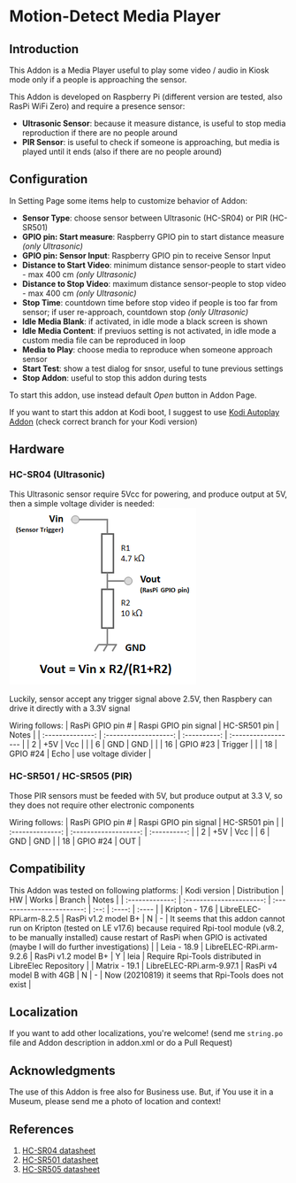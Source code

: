 # Motion-Detect Media Player

## Introduction

This Addon is a Media Player useful to play some video / audio in Kiosk mode only if a people is approaching the sensor.

This Addon is developed on Raspberry Pi (different version are tested, also RasPi WiFi Zero) and require a presence sensor:

* **Ultrasonic Sensor**: because it measure distance, is useful to stop media reproduction if there are no people around
* **PIR Sensor**: is useful to check if someone is approaching, but media is played until it ends (also if there are no people around)


## Configuration

In Setting Page some items help to customize behavior of Addon:

* **Sensor Type**: choose sensor between Ultrasonic (HC-SR04) or PIR (HC-SR501)
* **GPIO pin: Start measure**: Raspberry GPIO pin to start distance measure *(only Ultrasonic)*
* **GPIO pin: Sensor Input**: Raspberry GPIO pin to receive Sensor Input
* **Distance to Start Video**: minimum distance sensor-people to start video - max 400 cm *(only Ultrasonic)*
* **Distance to Stop Video**: maximum distance sensor-people to stop video - max 400 cm *(only Ultrasonic)*
* **Stop Time**: countdown time before stop video if people is too far from sensor; if user re-approach, countdown stop *(only Ultrasonic)*
* **Idle Media Blank**: if activated, in idle mode a black screen is shown
* **Idle Media Content**: if previuos setting is not activated, in idle mode a custom media file can be reproduced in loop
* **Media to Play**: choose media to reproduce when someone approach sensor
* **Start Test**: show a test dialog for snsor, useful to tune previous settings
* **Stop Addon**: useful to stop this addon during tests

To start this addon, use instead default *Open* button in Addon Page.

If you want to start this addon at Kodi boot, I suggest to use [Kodi Autoplay Addon](https://github.com/leo-c/service.autoexec.addon)
(check correct branch for your Kodi version)


## Hardware

### HC-SR04 (Ultrasonic)

This Ultrasonic sensor require 5Vcc for powering, and produce output at 5V, then a simple voltage divider is needed:
![Voltage divider](docs/Vdiv.png)

Luckily, sensor accept any trigger signal above 2.5V, then Raspbery can drive it directly with a 3.3V signal

Wiring follows:
| RasPi GPIO pin # | Raspi GPIO pin signal | HC-SR501 pin |        Notes        |
| :--------------: | :-------------------: | :----------: | :------------------ |
|        2         |         +5V           |     Vcc      |                     |
|        6         |         GND           |     GND      |                     |
|        16        |       GPIO #23        |   Trigger    |                     |
|        18        |       GPIO #24        |    Echo      | use voltage divider |


### HC-SR501 / HC-SR505 (PIR)

Those PIR sensors must be feeded with 5V, but produce output at 3.3 V, so they does not require other electronic components

Wiring follows:
| RasPi GPIO pin # | Raspi GPIO pin signal | HC-SR501 pin |
| :--------------: | :-------------------: | :----------: |
|        2         |         +5V           |     Vcc      |
|        6         |         GND           |     GND      |
|        18        |       GPIO #24        |     OUT      |


## Compatibility

This Addon was tested on following platforms:
|   Kodi version  |       Distribution       |             HW             | Works | Branch | Notes |
| :-------------: | :----------------------: | :------------------------: | :--: | :----: | :---- |
| Kripton - 17.6 | LibreELEC-RPi.arm-8.2.5  | RasPi v1.2 model B+        |   N   |   -    | It seems that this addon cannot run on Kripton (tested on LE v17.6) because required Rpi-tool module (v8.2, to be manually installed) cause restart of RasPi when GPIO is activated (maybe I will do further investigations) |
| Leia - 18.9    | LibreELEC-RPi.arm-9.2.6  | RasPi v1.2 model B+        |   Y   |  leia  | Require Rpi-Tools distributed in LibreElec Repository |
| Matrix - 19.1  | LibreELEC-RPi.arm-9.97.1 | RasPi v4 model B with 4GB  |   N   |   -    | Now (20210819) it seems that Rpi-Tools does not exist |


## Localization

If you want to add other localizations, you're welcome!
(send me `string.po` file and Addon description in addon.xml or do a Pull Request)


## Acknowledgments

The use of this Addon is free also for Business use.
But, if You use it in a Museum, please send me a photo of location and context!


## References

1. [HC-SR04 datasheet](https://cdn.sparkfun.com/datasheets/Sensors/Proximity/HCSR04.pdf)
2. [HC-SR501 datasheet](https://cdn-learn.adafruit.com/downloads/pdf/pir-passive-infrared-proximity-motion-sensor.pdf)
3. [HC-SR505 datasheet](https://www.sigmaelectronica.net/wp-content/uploads/2014/06/HC-SR505.pdf)
